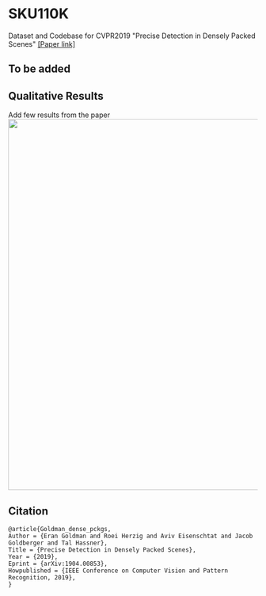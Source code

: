 # SKU110K
Dataset and Codebase for CVPR2019 "Precise Detection in Densely Packed Scenes" [[Paper link]](https://arxiv.org/pdf/1904.00853.pdf)

## To be added

## Qualitative Results
Add few results from the paper
<img src="qualitive_results.png" width="750">

## Citation

```
@article{Goldman_dense_pckgs,
Author = {Eran Goldman and Roei Herzig and Aviv Eisenschtat and Jacob Goldberger and Tal Hassner},
Title = {Precise Detection in Densely Packed Scenes},
Year = {2019},
Eprint = {arXiv:1904.00853},
Howpublished = {IEEE Conference on Computer Vision and Pattern Recognition, 2019},
}
```
